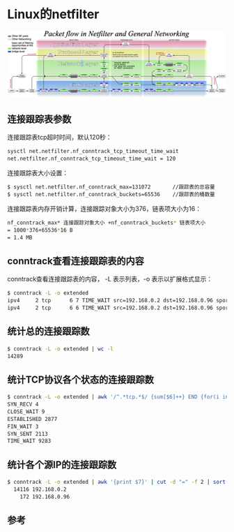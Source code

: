 <!-- toc -->
# Linux的netfilter

![net filter](../img/linux/net-filter.png)

## 连接跟踪表参数

连接跟踪表tcp超时时间，默认120秒：

```sh
sysctl net.netfilter.nf_conntrack_tcp_timeout_time_wait
net.netfilter.nf_conntrack_tcp_timeout_time_wait = 120
```

连接跟踪表大小设置：

```sh
$ sysctl net.netfilter.nf_conntrack_max=131072       //跟踪表的总容量
$ sysctl net.netfilter.nf_conntrack_buckets=65536    //跟踪表的桶数量
```

连接跟踪表内存开销计算，连接跟踪对象大小为376，链表项大小为16：

```sh
nf_conntrack_max* 连接跟踪对象大小 +nf_conntrack_buckets* 链表项大小
= 1000*376+65536*16 B
= 1.4 MB
```

## conntrack查看连接跟踪表的内容

conntrack查看连接跟踪表的内容， -L 表示列表，-o 表示以扩展格式显示：

```sh
$ conntrack -L -o extended
ipv4     2 tcp      6 7 TIME_WAIT src=192.168.0.2 dst=192.168.0.96 sport=51744 dport=8080 src=172.17.0.2 dst=192.168.0.2 sport=8080 dport=51744 [ASSURED] mark=0 use=1
ipv4     2 tcp      6 6 TIME_WAIT src=192.168.0.2 dst=192.168.0.96 sport=51524 dport=8080 src=172.17.0.2 dst=192.168.0.2 sport=8080 dport=51524 [ASSURED] mark=0 use=1
```

## 统计总的连接跟踪数

```sh
$ conntrack -L -o extended | wc -l
14289
```

## 统计TCP协议各个状态的连接跟踪数

```sh
$ conntrack -L -o extended | awk '/^.*tcp.*$/ {sum[$6]++} END {for(i in sum) print i, sum[i]}'
SYN_RECV 4
CLOSE_WAIT 9
ESTABLISHED 2877
FIN_WAIT 3
SYN_SENT 2113
TIME_WAIT 9283
```

## 统计各个源IP的连接跟踪数

```sh
$ conntrack -L -o extended | awk '{print $7}' | cut -d "=" -f 2 | sort | uniq -c | sort -nr | head -n 10
  14116 192.168.0.2
    172 192.168.0.96
```

## 参考
